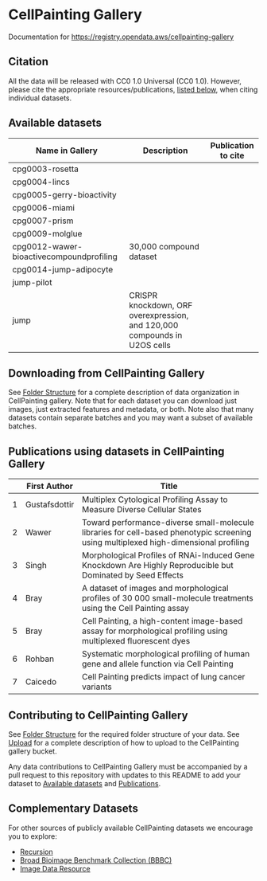 # CellPainting Gallery

Documentation for https://registry.opendata.aws/cellpainting-gallery

## Citation

All the data will be released with CC0 1.0 Universal (CC0 1.0).
However, please cite the appropriate resources/publications, [listed below](#available-datasets), when citing individual datasets.

## Available datasets

| Name in Gallery | Description | Publication to cite |
|---|---|---|
| cpg0003-rosetta | | |
| cpg0004-lincs | | |
| cpg0005-gerry-bioactivity | | |
| cpg0006-miami | | |
| cpg0007-prism | | |
| cpg0009-molglue | | |
| cpg0012-wawer-bioactivecompoundprofiling | 30,000 compound dataset | |
| cpg0014-jump-adipocyte | | |
| jump-pilot | | |
| jump | CRISPR knockdown, ORF overexpression, and 120,000 compounds in U2OS cells | |

## Downloading from CellPainting Gallery

See [Folder Structure](folder_structure.md) for a complete description of data organization in CellPainting gallery.
Note that for each dataset you can download just images, just extracted features and metadata, or both.
Note also that many datasets contain separate batches and you may want a subset of available batches.

## Publications using datasets in CellPainting Gallery
| | First Author | <div style="width:350px">Title</div> | Year | <div style="width:150px">Publication URL</div> | Dataset Name in Gallery |
|---|---|---|---|---|---|
| 1 | Gustafsdottir | Multiplex Cytological Profiling Assay to Measure Diverse Cellular States | 2013 | http://journals.plos.org/plosone/article?id=10.1371/journal.pone.0080999 | cpg0012-wawer-bioactivecompoundprofiling |
| 2 | Wawer | Toward performance-diverse small-molecule libraries for cell-based phenotypic screening using multiplexed high-dimensional profiling | 2014 | http://www.pnas.org/content/111/30/10911 | cpg0012-wawer-bioactivecompoundprofiling |
| 3 | Singh | Morphological Profiles of RNAi-Induced Gene Knockdown Are Highly Reproducible but Dominated by Seed Effects | 2015 | http://journals.plos.org/plosone/article?id=10.1371/journal.pone.0131370 | |
| 4 | Bray | A dataset of images and morphological profiles of 30 000 small-molecule treatments using the Cell Painting assay | 2017 | https://academic.oup.com/gigascience/article/6/12/1/2865213 | cpg0012-wawer-bioactivecompoundprofiling |
| 5 | Bray | Cell Painting, a high-content image-based assay for morphological profiling using multiplexed fluorescent dyes | 2016 | https://pubmed.ncbi.nlm.nih.gov/27560178/ | |
| 6 | Rohban | Systematic morphological profiling of human gene and allele function via Cell Painting | 2017 | https://elifesciences.org/content/6/e24060 | |
| 7 | Caicedo | Cell Painting predicts impact of lung cancer variants | 2022 | https://www.molbiolcell.org/doi/10.1091/mbc.E21-11-0538 | |

## Contributing to CellPainting Gallery

See [Folder Structure](folder_structure.md) for the required folder structure of your data. See [Upload](upload.md) for a complete description of how to upload to the CellPainting gallery bucket.

Any data contributions to CellPainting Gallery must be accompanied by a pull request to this repository with updates to this README to add your dataset to [Available datasets](#available-datasets) and [Publications](#publications-using-datasets-in-cellpainting-gallery).

## Complementary Datasets

For other sources of publicly available CellPainting datasets we encourage you to explore:
- [Recursion](https://www.rxrx.ai)
- [Broad Bioimage Benchmark Collection (BBBC)](https://bbbc.broadinstitute.org)
- [Image Data Resource](https://idr.openmicroscopy.org)
